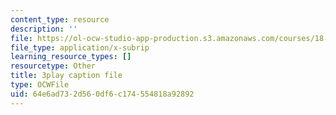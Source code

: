 ```yaml
---
content_type: resource
description: ''
file: https://ol-ocw-studio-app-production.s3.amazonaws.com/courses/18-086-mathematical-methods-for-engineers-ii-spring-2006/64e6ad732d560df6c174554818a92892_kyx2QgGkEpc.srt
file_type: application/x-subrip
learning_resource_types: []
resourcetype: Other
title: 3play caption file
type: OCWFile
uid: 64e6ad73-2d56-0df6-c174-554818a92892
---
```

